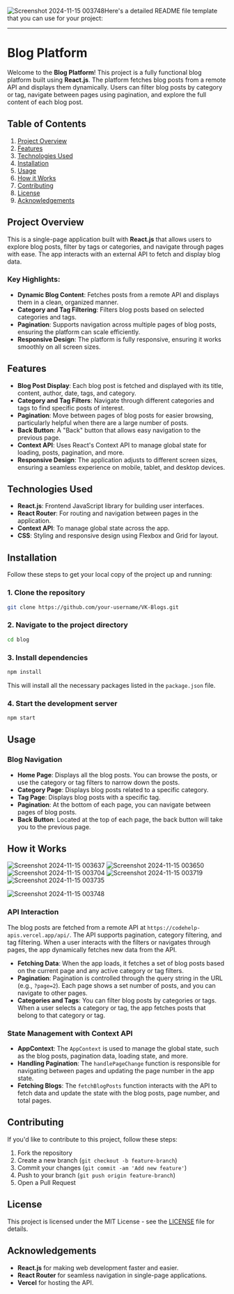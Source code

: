 ![Screenshot 2024-11-15 003748](https://github.com/user-attachments/assets/1df687b3-92d1-4c7b-9315-a00e51d189b9)Here's a detailed README file template that you can use for your project:

---

# Blog Platform

Welcome to the **Blog Platform**! This project is a fully functional blog platform built using **React.js**. The platform fetches blog posts from a remote API and displays them dynamically. Users can filter blog posts by category or tag, navigate between pages using pagination, and explore the full content of each blog post.

## Table of Contents

1. [Project Overview](#project-overview)
2. [Features](#features)
3. [Technologies Used](#technologies-used)
4. [Installation](#installation)
5. [Usage](#usage)
6. [How it Works](#how-it-works)
7. [Contributing](#contributing)
8. [License](#license)
9. [Acknowledgements](#acknowledgements)

## Project Overview

This is a single-page application built with **React.js** that allows users to explore blog posts, filter by tags or categories, and navigate through pages with ease. The app interacts with an external API to fetch and display blog data.

### Key Highlights:
- **Dynamic Blog Content**: Fetches posts from a remote API and displays them in a clean, organized manner.
- **Category and Tag Filtering**: Filters blog posts based on selected categories and tags.
- **Pagination**: Supports navigation across multiple pages of blog posts, ensuring the platform can scale efficiently.
- **Responsive Design**: The platform is fully responsive, ensuring it works smoothly on all screen sizes.

## Features

- **Blog Post Display**: Each blog post is fetched and displayed with its title, content, author, date, tags, and category.
- **Category and Tag Filters**: Navigate through different categories and tags to find specific posts of interest.
- **Pagination**: Move between pages of blog posts for easier browsing, particularly helpful when there are a large number of posts.
- **Back Button**: A "Back" button that allows easy navigation to the previous page.
- **Context API**: Uses React's Context API to manage global state for loading, posts, pagination, and more.
- **Responsive Design**: The application adjusts to different screen sizes, ensuring a seamless experience on mobile, tablet, and desktop devices.

## Technologies Used

- **React.js**: Frontend JavaScript library for building user interfaces.
- **React Router**: For routing and navigation between pages in the application.
- **Context API**: To manage global state across the app.
- **CSS**: Styling and responsive design using Flexbox and Grid for layout.

## Installation

Follow these steps to get your local copy of the project up and running:

### 1. Clone the repository

```bash
git clone https://github.com/your-username/VK-Blogs.git
```

### 2. Navigate to the project directory

```bash
cd blog
```

### 3. Install dependencies

```bash
npm install
```

This will install all the necessary packages listed in the `package.json` file.

### 4. Start the development server

```bash
npm start
```


## Usage

### Blog Navigation

- **Home Page**: Displays all the blog posts. You can browse the posts, or use the category or tag filters to narrow down the posts.
- **Category Page**: Displays blog posts related to a specific category.
- **Tag Page**: Displays blog posts with a specific tag.
- **Pagination**: At the bottom of each page, you can navigate between pages of blog posts.
- **Back Button**: Located at the top of each page, the back button will take you to the previous page.

## How it Works
![Screenshot 2024-11-15 003637](https://github.com/user-attachments/assets/39327b3c-ffca-431b-8ee2-ef0d193ae4cc)
![Screenshot 2024-11-15 003650](https://github.com/user-attachments/assets/0e8c4cc3-9850-4827-9198-bdb3defa7b3b)
![Screenshot 2024-11-15 003704](https://github.com/user-attachments/assets/67c8e3a2-18f7-4d54-b273-f343446f1380)
![Screenshot 2024-11-15 003719](https://github.com/user-attachments/assets/d67cfffd-5805-4d07-91a3-82f20a3d678e)
![Screenshot 2024-11-15 003735](https://github.com/user-attachments/assets/f9c7b16e-26ab-4505-8902-f0e24f7163d3)

![Screenshot 2024-11-15 003748](https://github.com/user-attachments/assets/9f9fdceb-5029-4892-ad78-dfe1f224003f)


### API Interaction

The blog posts are fetched from a remote API at `https://codehelp-apis.vercel.app/api/`. The API supports pagination, category filtering, and tag filtering. When a user interacts with the filters or navigates through pages, the app dynamically fetches new data from the API.

- **Fetching Data**: When the app loads, it fetches a set of blog posts based on the current page and any active category or tag filters.
- **Pagination**: Pagination is controlled through the query string in the URL (e.g., `?page=2`). Each page shows a set number of posts, and you can navigate to other pages.
- **Categories and Tags**: You can filter blog posts by categories or tags. When a user selects a category or tag, the app fetches posts that belong to that category or tag.

### State Management with Context API

- **AppContext**: The `AppContext` is used to manage the global state, such as the blog posts, pagination data, loading state, and more.
- **Handling Pagination**: The `handlePageChange` function is responsible for navigating between pages and updating the page number in the app state.
- **Fetching Blogs**: The `fetchBlogPosts` function interacts with the API to fetch data and update the state with the blog posts, page number, and total pages.

## Contributing

If you'd like to contribute to this project, follow these steps:

1. Fork the repository
2. Create a new branch (`git checkout -b feature-branch`)
3. Commit your changes (`git commit -am 'Add new feature'`)
4. Push to your branch (`git push origin feature-branch`)
5. Open a Pull Request

## License

This project is licensed under the MIT License - see the [LICENSE](LICENSE) file for details.

## Acknowledgements

- **React.js** for making web development faster and easier.
- **React Router** for seamless navigation in single-page applications.
- **Vercel** for hosting the API.

